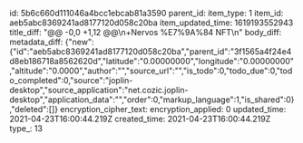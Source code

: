 id: 5b6c660d111046a4bcc1ebcab81a3590
parent_id: 
item_type: 1
item_id: aeb5abc8369241ad8177120d058c20ba
item_updated_time: 1619193552943
title_diff: "@@ -0,0 +1,12 @@\\n+Nervos %E7%9A%84 NFT\\n"
body_diff: 
metadata_diff: {"new":{"id":"aeb5abc8369241ad8177120d058c20ba","parent_id":"3f1565a4f24e4d8eb186718a8562620d","latitude":"0.00000000","longitude":"0.00000000","altitude":"0.0000","author":"","source_url":"","is_todo":0,"todo_due":0,"todo_completed":0,"source":"joplin-desktop","source_application":"net.cozic.joplin-desktop","application_data":"","order":0,"markup_language":1,"is_shared":0},"deleted":[]}
encryption_cipher_text: 
encryption_applied: 0
updated_time: 2021-04-23T16:00:44.219Z
created_time: 2021-04-23T16:00:44.219Z
type_: 13